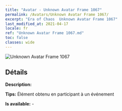 ```yaml
---
title: "Avatar - Unknown Avatar Frame 1067"
permalink: /Avatars/Unknown Avatar Frame 1067/
excerpt: "Era of Chaos  Unknown Avatar Frame 1067"
last_modified_at: 2021-04-17
locale: fr
ref: "Unknown Avatar Frame 1067.md"
toc: false
classes: wide
---
```

 ![Unknown Avatar Frame 1067](/images/a/avatarFrame_67.png)

## Détails

 **Description:**  

 **Tips:** Élément obtenu en participant à un événement 

 **Is available:**  - 

